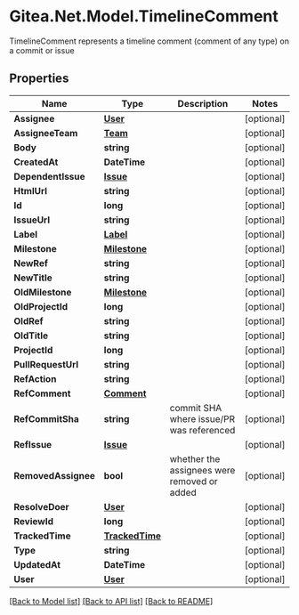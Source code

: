 # Gitea.Net.Model.TimelineComment
TimelineComment represents a timeline comment (comment of any type) on a commit or issue

## Properties

Name | Type | Description | Notes
------------ | ------------- | ------------- | -------------
**Assignee** | [**User**](User.md) |  | [optional] 
**AssigneeTeam** | [**Team**](Team.md) |  | [optional] 
**Body** | **string** |  | [optional] 
**CreatedAt** | **DateTime** |  | [optional] 
**DependentIssue** | [**Issue**](Issue.md) |  | [optional] 
**HtmlUrl** | **string** |  | [optional] 
**Id** | **long** |  | [optional] 
**IssueUrl** | **string** |  | [optional] 
**Label** | [**Label**](Label.md) |  | [optional] 
**Milestone** | [**Milestone**](Milestone.md) |  | [optional] 
**NewRef** | **string** |  | [optional] 
**NewTitle** | **string** |  | [optional] 
**OldMilestone** | [**Milestone**](Milestone.md) |  | [optional] 
**OldProjectId** | **long** |  | [optional] 
**OldRef** | **string** |  | [optional] 
**OldTitle** | **string** |  | [optional] 
**ProjectId** | **long** |  | [optional] 
**PullRequestUrl** | **string** |  | [optional] 
**RefAction** | **string** |  | [optional] 
**RefComment** | [**Comment**](Comment.md) |  | [optional] 
**RefCommitSha** | **string** | commit SHA where issue/PR was referenced | [optional] 
**RefIssue** | [**Issue**](Issue.md) |  | [optional] 
**RemovedAssignee** | **bool** | whether the assignees were removed or added | [optional] 
**ResolveDoer** | [**User**](User.md) |  | [optional] 
**ReviewId** | **long** |  | [optional] 
**TrackedTime** | [**TrackedTime**](TrackedTime.md) |  | [optional] 
**Type** | **string** |  | [optional] 
**UpdatedAt** | **DateTime** |  | [optional] 
**User** | [**User**](User.md) |  | [optional] 

[[Back to Model list]](../README.md#documentation-for-models) [[Back to API list]](../README.md#documentation-for-api-endpoints) [[Back to README]](../README.md)

